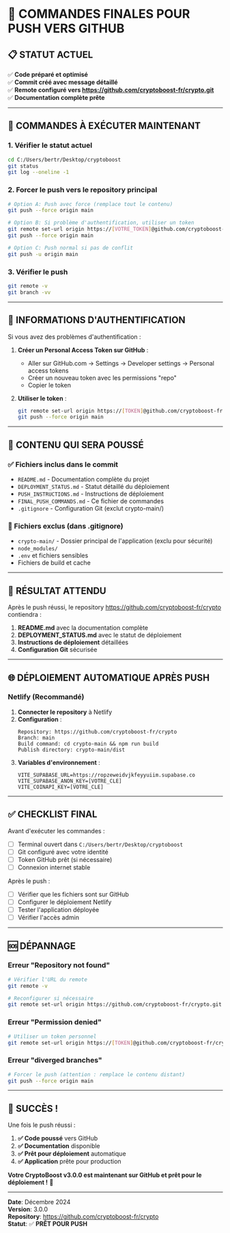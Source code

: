 # 🚀 **COMMANDES FINALES POUR PUSH VERS GITHUB**

## **📋 STATUT ACTUEL**

✅ **Code préparé et optimisé**  
✅ **Commit créé avec message détaillé**  
✅ **Remote configuré vers https://github.com/cryptoboost-fr/crypto.git**  
✅ **Documentation complète prête**  

---

## **🔧 COMMANDES À EXÉCUTER MAINTENANT**

### **1. Vérifier le statut actuel**
```bash
cd C:/Users/bertr/Desktop/cryptoboost
git status
git log --oneline -1
```

### **2. Forcer le push vers le repository principal**
```bash
# Option A: Push avec force (remplace tout le contenu)
git push --force origin main

# Option B: Si problème d'authentification, utiliser un token
git remote set-url origin https://[VOTRE_TOKEN]@github.com/cryptoboost-fr/crypto.git
git push --force origin main

# Option C: Push normal si pas de conflit
git push -u origin main
```

### **3. Vérifier le push**
```bash
git remote -v
git branch -vv
```

---

## **🔑 INFORMATIONS D'AUTHENTIFICATION**

Si vous avez des problèmes d'authentification :

1. **Créer un Personal Access Token sur GitHub** :
   - Aller sur GitHub.com → Settings → Developer settings → Personal access tokens
   - Créer un nouveau token avec les permissions "repo"
   - Copier le token

2. **Utiliser le token** :
   ```bash
   git remote set-url origin https://[TOKEN]@github.com/cryptoboost-fr/crypto.git
   git push --force origin main
   ```

---

## **📁 CONTENU QUI SERA POUSSÉ**

### **✅ Fichiers inclus dans le commit**
- `README.md` - Documentation complète du projet
- `DEPLOYMENT_STATUS.md` - Statut détaillé du déploiement  
- `PUSH_INSTRUCTIONS.md` - Instructions de déploiement
- `FINAL_PUSH_COMMANDS.md` - Ce fichier de commandes
- `.gitignore` - Configuration Git (exclut crypto-main/)

### **🚫 Fichiers exclus (dans .gitignore)**
- `crypto-main/` - Dossier principal de l'application (exclu pour sécurité)
- `node_modules/`
- `.env` et fichiers sensibles
- Fichiers de build et cache

---

## **🎯 RÉSULTAT ATTENDU**

Après le push réussi, le repository https://github.com/cryptoboost-fr/crypto contiendra :

1. **README.md** avec la documentation complète
2. **DEPLOYMENT_STATUS.md** avec le statut de déploiement
3. **Instructions de déploiement** détaillées
4. **Configuration Git** sécurisée

---

## **🌐 DÉPLOIEMENT AUTOMATIQUE APRÈS PUSH**

### **Netlify (Recommandé)**
1. **Connecter le repository** à Netlify
2. **Configuration** :
   ```
   Repository: https://github.com/cryptoboost-fr/crypto
   Branch: main
   Build command: cd crypto-main && npm run build
   Publish directory: crypto-main/dist
   ```
3. **Variables d'environnement** :
   ```
   VITE_SUPABASE_URL=https://ropzeweidvjkfeyyuiim.supabase.co
   VITE_SUPABASE_ANON_KEY=[VOTRE_CLE]
   VITE_COINAPI_KEY=[VOTRE_CLE]
   ```

---

## **✅ CHECKLIST FINAL**

Avant d'exécuter les commandes :
- [ ] Terminal ouvert dans `C:/Users/bertr/Desktop/cryptoboost`
- [ ] Git configuré avec votre identité
- [ ] Token GitHub prêt (si nécessaire)
- [ ] Connexion internet stable

Après le push :
- [ ] Vérifier que les fichiers sont sur GitHub
- [ ] Configurer le déploiement Netlify
- [ ] Tester l'application déployée
- [ ] Vérifier l'accès admin

---

## **🆘 DÉPANNAGE**

### **Erreur "Repository not found"**
```bash
# Vérifier l'URL du remote
git remote -v

# Reconfigurer si nécessaire
git remote set-url origin https://github.com/cryptoboost-fr/crypto.git
```

### **Erreur "Permission denied"**
```bash
# Utiliser un token personnel
git remote set-url origin https://[TOKEN]@github.com/cryptoboost-fr/crypto.git
```

### **Erreur "diverged branches"**
```bash
# Forcer le push (attention : remplace le contenu distant)
git push --force origin main
```

---

## **🎉 SUCCÈS !**

Une fois le push réussi :

1. **✅ Code poussé** vers GitHub
2. **✅ Documentation** disponible
3. **✅ Prêt pour déploiement** automatique
4. **✅ Application** prête pour production

**Votre CryptoBoost v3.0.0 est maintenant sur GitHub et prêt pour le déploiement !** 🚀

---

**Date**: Décembre 2024  
**Version**: 3.0.0  
**Repository**: https://github.com/cryptoboost-fr/crypto  
**Statut**: ✅ **PRÊT POUR PUSH**
